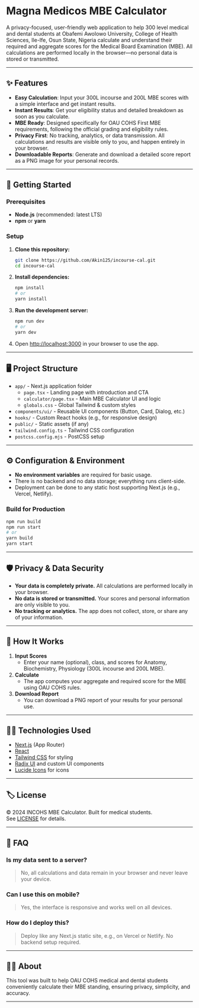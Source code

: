 # Magna Medicos MBE Calculator

A privacy-focused, user-friendly web application to help 300 level medical and dental students at Obafemi Awolowo University, College of Health Sciences, Ile-Ife, Osun State, Nigeria calculate and understand their required  and aggregate scores for the Medical Board Examination (MBE). All calculations are performed locally in the browser—no personal data is stored or transmitted.

---

## ✨ Features

- **Easy Calculation**: Input your 300L incourse and 200L MBE scores with a simple interface and get instant results.
- **Instant Results**: Get your eligibility status and detailed breakdown as soon as you calculate.
- **MBE Ready**: Designed specifically for OAU COHS First MBE requirements, following the official grading and eligibility rules.
- **Privacy First**: No tracking, analytics, or data transmission. All calculations and results are visible only to you, and happen entirely in your browser.
- **Downloadable Reports**: Generate and download a detailed score report as a PNG image for your personal records.

---

## 🚀 Getting Started

### Prerequisites

- **Node.js** (recommended: latest LTS)
- **npm** or **yarn**

### Setup

1. **Clone this repository:**

   ```bash
   git clone https://github.com/Akin125/incourse-cal.git
   cd incourse-cal
   ```

2. **Install dependencies:**

   ```bash
   npm install
   # or
   yarn install
   ```

3. **Run the development server:**

   ```bash
   npm run dev
   # or
   yarn dev
   ```

4. Open [http://localhost:3000](http://localhost:3000) in your browser to use the app.

---

## 🖥️ Project Structure

- `app/` - Next.js application folder
  - `page.tsx` - Landing page with introduction and CTA
  - `calculator/page.tsx` - Main MBE Calculator UI and logic
  - `globals.css` - Global Tailwind & custom styles
- `components/ui/` - Reusable UI components (Button, Card, Dialog, etc.)
- `hooks/` - Custom React hooks (e.g., for responsive design)
- `public/` - Static assets (if any)
- `tailwind.config.ts` - Tailwind CSS configuration
- `postcss.config.mjs` - PostCSS setup

---

## ⚙️ Configuration & Environment

- **No environment variables** are required for basic usage.
- There is no backend and no data storage; everything runs client-side.
- Deployment can be done to any static host supporting Next.js (e.g., Vercel, Netlify).

### Build for Production

```bash
npm run build
npm run start
# or
yarn build
yarn start
```

---

## 🛡️ Privacy & Data Security

- **Your data is completely private.** All calculations are performed locally in your browser.
- **No data is stored or transmitted.** Your scores and personal information are only visible to you.
- **No tracking or analytics.** The app does not collect, store, or share any of your information.

---

## 📄 How It Works

1. **Input Scores**
   - Enter your name (optional), class, and scores for Anatomy, Biochemistry, Physiology (300L incourse and 200L MBE).
2. **Calculate**
   - The app computes your aggregate and required score for the MBE using OAU COHS rules.
3. **Download Report**
   - You can download a PNG report of your results for your personal use.

---

## 🧑‍💻 Technologies Used

- [Next.js](https://nextjs.org/) (App Router)
- [React](https://react.dev/)
- [Tailwind CSS](https://tailwindcss.com/) for styling
- [Radix UI](https://www.radix-ui.com/) and custom UI components
- [Lucide Icons](https://lucide.dev/) for icons

---

## 🏷️ License

&copy; 2024 INCOHS MBE Calculator. Built for medical students.  
See [LICENSE](LICENSE) for details.

---

## 🙋 FAQ

### Is my data sent to a server?

> No, all calculations and data remain in your browser and never leave your device.

### Can I use this on mobile?

> Yes, the interface is responsive and works well on all devices.

### How do I deploy this?

> Deploy like any Next.js static site, e.g., on Vercel or Netlify. No backend setup required.

---

## 👨‍⚕️ About

This tool was built to help OAU COHS medical and dental students conveniently calculate their MBE standing, ensuring privacy, simplicity, and accuracy.

---